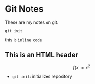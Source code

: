 # Git Notes

These are my notes on git.

```
git init
````

this is `inline code`

<h2>This is an HTML header</h2>

$$f(x) = x^2$$

* `git init`: initializes repository




